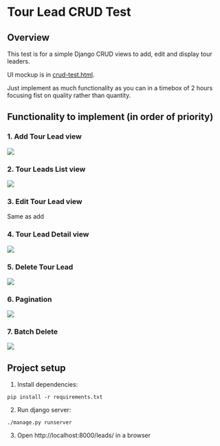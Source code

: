 # Tour Lead CRUD Test

## Overview

This test is for a simple Django CRUD views to add, edit and display tour leaders.

UI mockup is in [crud-test.html](crud-test.html).

Just implement as much functionality as you can in a timebox of 2 hours focusing fist on quality rather than quantity.

## Functionality to implement (in order of priority)

### 1. Add Tour Lead view

![](https://www.evernote.com/l/AHR6kVOimNhEAptuqzsASeKXsCVHHXON5VwB/image.png)

### 2. Tour Leads List view

![](https://www.evernote.com/l/AHRlRb8RWsxI4ZfsCMdDawIptRNdWTCOtD0B/image.png)

### 3. Edit Tour Lead view

Same as add

### 4. Tour Lead Detail view

![](https://www.evernote.com/l/AHSPFjRgvBROzamFG2_cvifetmFCZ-6CTgoB/image.png)

### 5. Delete Tour Lead

![](https://www.evernote.com/l/AHTpOW13eelOX44ZWOaG8psPjLFeGKvKUvYB/image.png)

### 6. Pagination

![](https://www.evernote.com/l/AHQPkBVV1X5DaaiUWL0TaQTHeU6DyIzbuqsB/image.png)

### 7. Batch Delete

![](https://www.evernote.com/l/AHSsX1ZWe5hC2piuYM7Yk5rQJGBkwTujGNcB/image.png)

## Project setup

1. Install dependencies:

```
pip install -r requirements.txt
```

2. Run django server:

```
./manage.py runserver
```

3. Open http://localhost:8000/leads/ in a browser
